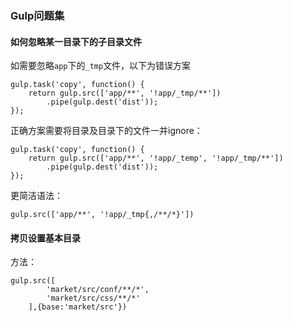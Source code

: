 ### Gulp问题集

#### 如何忽略某一目录下的子目录文件

如需要忽略`app`下的`_tmp`文件，以下为错误方案

```
gulp.task('copy', function() {
    return gulp.src(['app/**', '!app/_tmp/**'])
        .pipe(gulp.dest('dist'));
});
```

正确方案需要将目录及目录下的文件一并ignore：

```
gulp.task('copy', function() {
    return gulp.src(['app/**', '!app/_temp', '!app/_tmp/**'])
        .pipe(gulp.dest('dist'));
});
```

更简洁语法：

```
gulp.src(['app/**', '!app/_tmp{,/**/*}'])
```



#### 拷贝设置基本目录

方法：

```
gulp.src([
        'market/src/conf/**/*',
        'market/src/css/**/*'
    ],{base:'market/src'})
```







